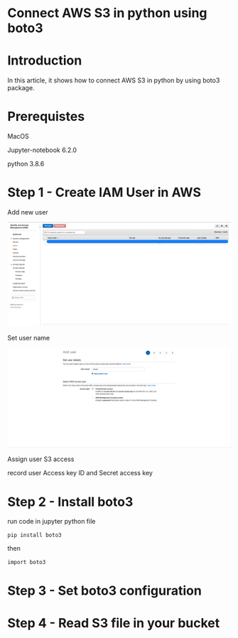 # Connect AWS S3 in python using boto3

# Introduction

In this article, it shows how to connect AWS S3 in python by using boto3 package.

# Prerequistes

MacOS

Jupyter-notebook  6.2.0

python 3.8.6

# Step 1 - Create IAM User in AWS 

Add new user

![](image/addnewuser.png)

Set user name

![](image/setuserdetails.png)

Assign user S3 access

record user Access key ID and Secret access key

# Step 2 - Install boto3

run code in jupyter python file
```
pip install boto3
```

then

```
import boto3
```

# Step 3 - Set boto3 configuration 

# Step 4 - Read S3 file in your bucket













